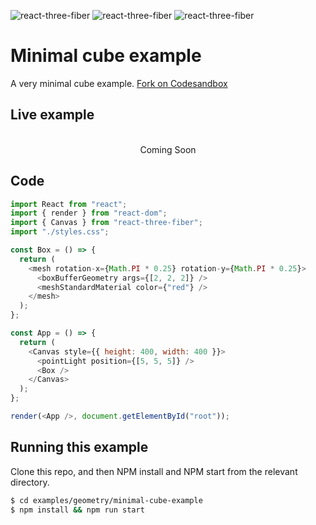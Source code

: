 ![react-three-fiber](https://img.shields.io/badge/dynamic/json?url=https://raw.githubusercontent.com/onion2k/r3f-by-example/develop/examples/geometry/minimal-cube-example/package.json&label=react-three-fiber&query=$.dependencies['react-three-fiber']&color=green) ![react-three-fiber](https://img.shields.io/badge/dynamic/json?url=https://raw.githubusercontent.com/onion2k/r3f-by-example/develop/examples/geometry/minimal-cube-example/package.json&label=three&query=$.dependencies['three']&color=green) ![react-three-fiber](https://img.shields.io/badge/dynamic/json?url=https://raw.githubusercontent.com/onion2k/r3f-by-example/develop/examples/geometry/minimal-cube-example/package.json&label=@react-three/drei&query=$.dependencies['@react-three/drei']&color=green)

# Minimal cube example

A very minimal cube example. [Fork on Codesandbox](https://githubbox.com/onion2k/r3f-by-example/tree/develop/examples/geometry/minimal-cube-example)

## Live example
<div align="center">
  <br>
Coming Soon
  <br>
</div>

## Code
```js
import React from "react";
import { render } from "react-dom";
import { Canvas } from "react-three-fiber";
import "./styles.css";

const Box = () => {
  return (
    <mesh rotation-x={Math.PI * 0.25} rotation-y={Math.PI * 0.25}>
      <boxBufferGeometry args={[2, 2, 2]} />
      <meshStandardMaterial color={"red"} />
    </mesh>
  );
};

const App = () => {
  return (
    <Canvas style={{ height: 400, width: 400 }}>
      <pointLight position={[5, 5, 5]} />
      <Box />
    </Canvas>
  );
};

render(<App />, document.getElementById("root"));

```

## Running this example

Clone this repo, and then NPM install and NPM start from the relevant directory.

```bash
$ cd examples/geometry/minimal-cube-example
$ npm install && npm run start
```